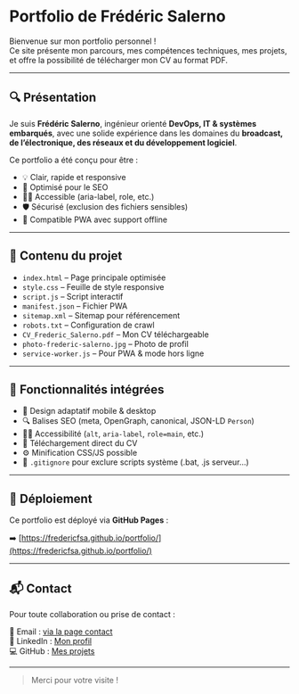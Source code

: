 
# Portfolio de Frédéric Salerno

Bienvenue sur mon portfolio personnel !  
Ce site présente mon parcours, mes compétences techniques, mes projets, et offre la possibilité de télécharger mon CV au format PDF.

---

## 🔍 Présentation

Je suis **Frédéric Salerno**, ingénieur orienté **DevOps, IT & systèmes embarqués**, avec une solide expérience dans les domaines du **broadcast, de l’électronique, des réseaux et du développement logiciel**.

Ce portfolio a été conçu pour être :
- 💡 Clair, rapide et responsive
- 🧠 Optimisé pour le SEO
- 👨‍🦽 Accessible (aria-label, role, etc.)
- 🛡️ Sécurisé (exclusion des fichiers sensibles)
- 🚀 Compatible PWA avec support offline

---

## 📁 Contenu du projet

- `index.html` – Page principale optimisée
- `style.css` – Feuille de style responsive
- `script.js` – Script interactif
- `manifest.json` – Fichier PWA
- `sitemap.xml` – Sitemap pour référencement
- `robots.txt` – Configuration de crawl
- `CV_Frederic_Salerno.pdf` – Mon CV téléchargeable
- `photo-frederic-salerno.jpg` – Photo de profil
- `service-worker.js` – Pour PWA & mode hors ligne

---

## 🧠 Fonctionnalités intégrées

- 📱 Design adaptatif mobile & desktop
- 🔍 Balises SEO (meta, OpenGraph, canonical, JSON-LD `Person`)
- 🧑‍🦯 Accessibilité (`alt`, `aria-label`, `role=main`, etc.)
- 💾 Téléchargement direct du CV
- ⚙️ Minification CSS/JS possible
- 🧼 `.gitignore` pour exclure scripts système (.bat, .js serveur...)

---

## 🚀 Déploiement

Ce portfolio est déployé via **GitHub Pages** :

➡️ [https://fredericfsa.github.io/portfolio/](https://fredericfsa.github.io/portfolio/)

---

## 📬 Contact

Pour toute collaboration ou prise de contact :

📧 Email : [via la page contact](#contact)  
🔗 LinkedIn : [Mon profil](https://www.linkedin.com/in/frédéric-salerno-94018848/)  
💻 GitHub : [Mes projets](https://github.com/FredericFsa)

---

> Merci pour votre visite !
